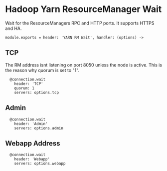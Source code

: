 
# Hadoop Yarn ResourceManager Wait

Wait for the ResourceManagers RPC and HTTP ports. It supports HTTPS and HA.

    module.exports = header: 'YARN RM Wait', handler: (options) ->

## TCP

The RM address isnt listening on port 8050 unless the node is active. This is
the reason why quorum is set to "1".

      @connection.wait
        header: 'TCP'
        quorum: 1
        servers: options.tcp

## Admin

      @connection.wait
        header: 'Admin'
        servers: options.admin

## Webapp Address

      @connection.wait
        header: 'Webapp'
        servers: options.webapp
